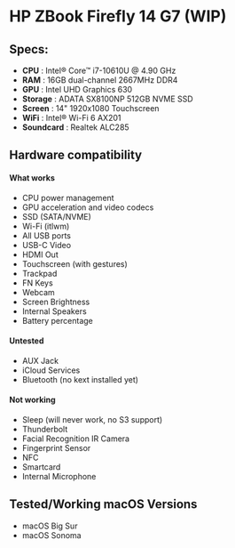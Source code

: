 # HP ZBook Firefly 14 G7 (WIP)

Specs:
---

- **CPU** : Intel® Core™ i7-10610U @ 4.90 GHz
- **RAM** : 16GB dual-channel 2667MHz DDR4
- **GPU** : Intel UHD Graphics 630
- **Storage** : ADATA SX8100NP 512GB NVME SSD
- **Screen** : 14" 1920x1080 Touchscreen
- **WiFi** : Intel® Wi-Fi 6 AX201
- **Soundcard** : Realtek ALC285

## Hardware compatibility

#### What works
- CPU power management
- GPU acceleration and video codecs
- SSD (SATA/NVME)
- Wi-Fi (itlwm)
- All USB ports
- USB-C Video
- HDMI Out
- Touchscreen (with gestures)
- Trackpad
- FN Keys
- Webcam
- Screen Brightness
- Internal Speakers
- Battery percentage


#### Untested
- AUX Jack
- iCloud Services
- Bluetooth (no kext installed yet)

#### Not working
- Sleep (will never work, no S3 support)
- Thunderbolt
- Facial Recognition IR Camera
- Fingerprint Sensor
- NFC
- Smartcard
- Internal Microphone

## Tested/Working macOS Versions
- macOS Big Sur
- macOS Sonoma
